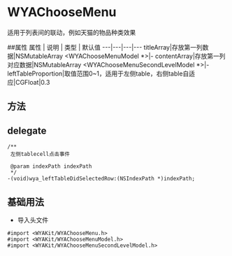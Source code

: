 # WYAChooseMenu
适用于列表间的联动，例如天猫的物品种类效果

##属性
属性 | 说明 | 类型 | 默认值
---|---|---|---
titleArray|存放第一列数据|NSMutableArray <WYAChooseMenuModel *>|-
contentArray|存放第一列对应数据|NSMutableArray <WYAChooseMenuSecondLevelModel *>|-
leftTableProportion|取值范围0~1，适用于左侧table，右侧table自适应|CGFloat|0.3

## 方法


## delegate
```Object-C
/**
 左侧tablecell点击事件

 @param indexPath indexPath
 */
-(void)wya_leftTableDidSelectedRow:(NSIndexPath *)indexPath;
```

## 基础用法
* 导入头文件

```
#import <WYAKit/WYAChooseMenu.h>
#import <WYAKit/WYAChooseMenuModel.h>
#import <WYAKit/WYAChooseMenuSecondLevelModel.h>
```



